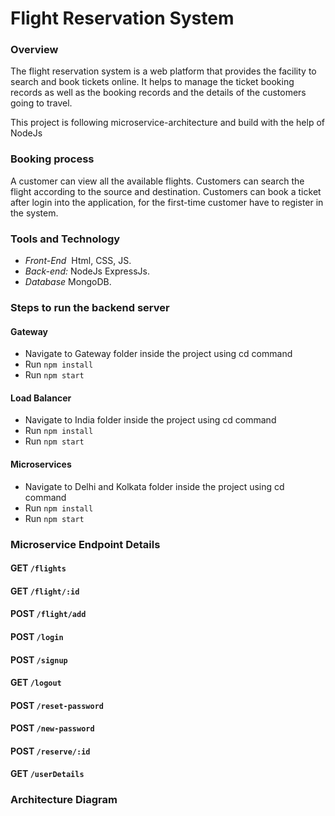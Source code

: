 # Flight Reservation System
### Overview
The flight reservation system is a web platform that provides the facility to search and book tickets online. It helps to manage the ticket booking records as well as the booking records and the details of the customers going to travel.

This project is following microservice-architecture and build with the help of NodeJs
### Booking process

A customer can view all the available flights. Customers can search the flight according to the source and destination. Customers can book a ticket after login into the application, for the first-time customer have to register in the system. 
### Tools and Technology
- *Front-End*  Html, CSS, JS.
- *Back-end:* NodeJs ExpressJs.
- *Database* MongoDB.

### Steps to run the backend server

#### Gateway
- Navigate to Gateway folder inside the project using cd command
- Run `npm install`
- Run `npm start`

#### Load Balancer
- Navigate to India folder inside the project using cd command
- Run `npm install`
- Run `npm start`

#### Microservices
- Navigate to Delhi and Kolkata folder inside the project using cd command
- Run `npm install`
- Run `npm start`

### Microservice Endpoint Details

#### GET `/flights`

#### GET `/flight/:id`

#### POST `/flight/add`

#### POST `/login`

#### POST `/signup`

#### GET `/logout`

#### POST `/reset-password`

#### POST `/new-password`

#### POST `/reserve/:id`

#### GET `/userDetails`

### Architecture Diagram
